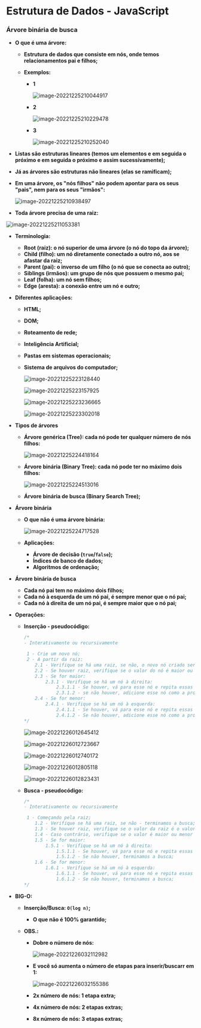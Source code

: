 # Estrutura de Dados - JavaScript



### Árvore binária de busca

- **O que é uma árvore:**

  - **Estrutura de dados que consiste em nós, onde temos relacionamentos pai e filhos;**

  - **Exemplos:**

    - **1**

      ![image-20221225210044917](/home/alexa/.config/Typora/typora-user-images/image-20221225210044917.png)

    - **2**

      ![image-20221225210229478](/home/alexa/.config/Typora/typora-user-images/image-20221225210229478.png)

    - **3**

      ![image-20221225210252040](/home/alexa/.config/Typora/typora-user-images/image-20221225210252040.png)

- **Listas são estruturas lineares (temos um elementos e em seguida o próximo e em seguida o próximo e assim sucessivamente);**

- **Já as árvores são estruturas não lineares (elas se ramificam);**

- **Em uma árvore, os "nós filhos" não podem apontar para os seus "pais", nem para os seus "irmãos":**

  ![image-20221225210938497](/home/alexa/.config/Typora/typora-user-images/image-20221225210938497.png)

-  **Toda árvore precisa de uma raiz:**

  ![image-20221225211053381](/home/alexa/.config/Typora/typora-user-images/image-20221225211053381.png)

- **Terminologia:**

  - **Root (raiz): o nó superior de uma árvore (o nó do topo da árvore);**
  - **Child (filho): um nó diretamente conectado a outro nó, aos se afastar da raiz;**
  - **Parent (pai): o inverso de um filho (o nó que se conecta ao outro);**
  - **Siblings (irmãos): um grupo de nós que possuem o mesmo pai;**
  - **Leaf (folha): um nó sem filhos;**
  - **Edge (aresta): a conexão entre um nó e outro;** 

- **Diferentes aplicações:**

  - **HTML;**

  - **DOM;**

  - **Roteamento de rede;**

  - **Inteligência Artificial;**

  - **Pastas em sistemas operacionais;**

  - **Sistema de arquivos do computador;**

    ![image-20221225223128440](/home/alexa/.config/Typora/typora-user-images/image-20221225223128440.png)

    ![image-20221225223157925](/home/alexa/.config/Typora/typora-user-images/image-20221225223157925.png)

    ![image-20221225223236665](/home/alexa/.config/Typora/typora-user-images/image-20221225223236665.png)

    ![image-20221225223302018](/home/alexa/.config/Typora/typora-user-images/image-20221225223302018.png)

- **Tipos de árvores**

  - **Árvore genérica (Tree): cada nó pode ter qualquer número de nós filhos:**

    ![image-20221225224418164](/home/alexa/.config/Typora/typora-user-images/image-20221225224418164.png)
  - **Árvore binária (Binary Tree): cada nó pode ter no máximo dois filhos:**

    ![image-20221225224513016](/home/alexa/.config/Typora/typora-user-images/image-20221225224513016.png)
  - **Árvore binária de busca (Binary Search Tree);**

- **Árvore binária**

  - **O que não é uma árvore binária:**

    ![image-20221225224717528](/home/alexa/.config/Typora/typora-user-images/image-20221225224717528.png)
  - **Aplicações:**

    - **Árvore de decisão (`true`/`false`);**
    - **Índices de banco de dados;**
    - **Algoritmos de ordenação;**

- **Árvore binária de busca**

  - **Cada nó pai tem no máximo dois filhos;**
  - **Cada nó à esquerda de um nó pai, é sempre menor que o nó pai;**
  - **Cada nó à direita de um nó pai, é sempre maior que o nó pai;**



- **Operações:**
  
  - **Inserção - pseudocódigo:**
    
    ```javascript
    /*
    - Interativamente ou recursivamente
    
     1 - Crie um novo nó;
     2 - A partir da raiz:
     	2.1 - Verifique se há uma raiz, se não, o novo nó criado será a raiz;
     	2.2 - Se houver raiz, verifique se o valor do nó é maior ou menor que o valor da raiz;
     	2.3 - Se for maior:
     		2.3.1 - Verifique se há um nó à direita:
     			2.3.1.1 - Se houver, vá para esse nó e repita essas etapas;
     			2.3.1.2 - se não houver, adicione esse nó como a propriedade right;
     	2.4 - Se for menor:
     		2.4.1 - Verifique se há um nó à esquerda:
     			2.4.1.1 - Se houver, vá para esse nó e repita essas etapas;
     			2.4.1.2 - Se não houver, adicione esse nó como a propriedade left;
    */
    ```
    
    ![image-20221226012645412](/home/alexa/.config/Typora/typora-user-images/image-20221226012645412.png)
    
    ![image-20221226012723667](/home/alexa/.config/Typora/typora-user-images/image-20221226012723667.png)
    
    ![image-20221226012740172](/home/alexa/.config/Typora/typora-user-images/image-20221226012740172.png)
    
    ![image-20221226012805118](/home/alexa/.config/Typora/typora-user-images/image-20221226012805118.png)
    
    ![image-20221226012823431](/home/alexa/.config/Typora/typora-user-images/image-20221226012823431.png)
    
  - **Busca - pseudocódigo:**
    
    ```javascript
    /*
    - Interativamente ou recursivamente
    
     1 - Começando pela raiz;
     	1.2 - Verifique se há uma raiz, se não - terminamos a busca;
     	1.3 - Se houver raiz, verifique se o valor da raiz é o valor que procuramos;
     	1.4 - Caso contrário, verifique se o valor é maior ou menor que o valor da raiz;
     	1.5 - Se for maior:
        	1.5.1 - Verifique se há um nó à direita:
        		1.5.1.1 - Se houver, vá para esse nó e repita essas etapas;
        		1.5.1.2 - Se não houver, terminamos a busca;
     	1.6 - Se for menor:
     		1.6.1 - Verifique se há um nó à esquerda:
     			1.6.1.1 - Se houver, vá para esse nó e repita essas etapas;
     			1.6.1.2 - Se não houver, terminamos a busca;
    */
    ```
  
- **BIG-O:**
  - **Inserção/Busca: `O(log n)`;**
  
    - **O que não é 100% garantido;**
  
  - **OBS.:**
  
    - **Dobre o número de nós:**
  
      ![image-20221226032112982](/home/alexa/.config/Typora/typora-user-images/image-20221226032112982.png)
  
    - **E você só aumenta o número de etapas para inserir/buscarr em 1:**
  
      ![image-20221226032155386](/home/alexa/.config/Typora/typora-user-images/image-20221226032155386.png)
  
    - **2x número de nós: 1 etapa extra;**
    - **4x número de nós: 2 etapas extras;**
    - **8x número de nós: 3 etapas extras;**
